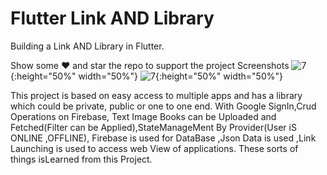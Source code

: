 # Flutter Link AND Library
Building a Link AND Library in Flutter.

Show some ❤️ and star the repo to support the project
Screenshots
![7](https://user-images.githubusercontent.com/55958579/114035846-1edcb400-989d-11eb-98df-0f5b4f9bccd1.png){:height="50%" width="50%"} ![7](https://user-images.githubusercontent.com/55958579/114035846-1edcb400-989d-11eb-98df-0f5b4f9bccd1.png){:height="50%" width="50%"}

This project is based on easy access to multiple apps and has a library
which could be private, public or one to one end. With Google
SignIn,Crud Operations on Firebase, Text Image Books can be
Uploaded and Fetched(Filter can be Applied),StateManageMent By
Provider(User iS ONLINE ,OFFLINE), Firebase is used for DataBase
,Json Data is used ,Link Launching is used to access web View of
applications. These sorts of things isLearned from this Project.

